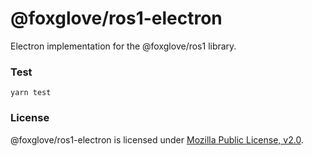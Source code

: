 # @foxglove/ros1-electron

Electron implementation for the @foxglove/ros1 library.

### Test

`yarn test`

### License

@foxglove/ros1-electron is licensed under [Mozilla Public License, v2.0](https://opensource.org/licenses/MPL-2.0).
